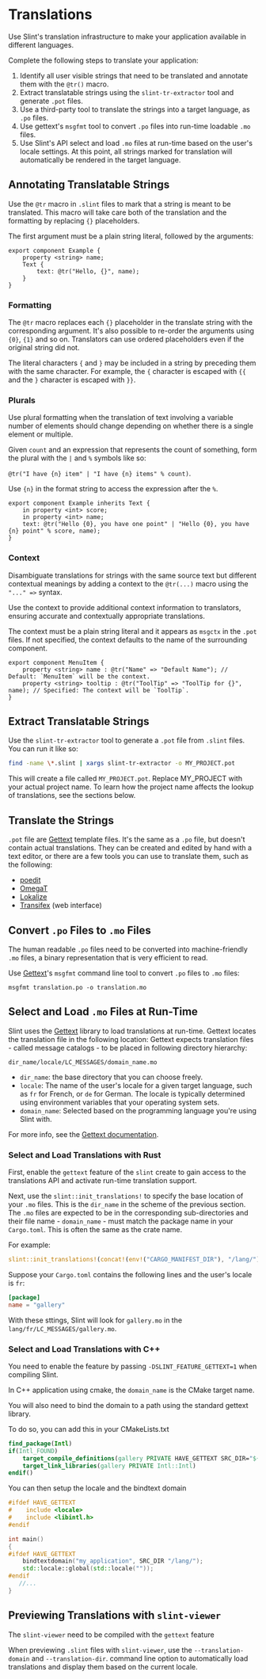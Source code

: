 # Translations

Use Slint's translation infrastructure to make your application available in different languages.

Complete the following steps to translate your application:

1. Identify all user visible strings that need to be translated and annotate them with the `@tr()` macro.
2. Extract translatable strings using the `slint-tr-extractor` tool and generate `.pot` files.
3. Use a third-party tool to translate the strings into a target language, as `.po` files.
4. Use gettext's `msgfmt` tool to convert `.po` files into run-time loadable `.mo` files.
5. Use Slint's API select and load `.mo` files at run-time based on the user's locale settings.
   At this point, all strings marked for translation will automatically be rendered in the target language.

## Annotating Translatable Strings

Use the `@tr` macro in `.slint` files to mark that a string is meant to be translated. This macro
will take care both of the translation and the formatting by replacing `{}` placeholders.

The first argument must be a plain string literal, followed by the arguments:

```slint,no-preview
export component Example {
    property <string> name;
    Text {
        text: @tr("Hello, {}", name);
    }
}
```

### Formatting

The `@tr` macro replaces each `{}` placeholder in the translate string with the corresponding argument.
It's also possible to re-order the arguments using `{0}`, `{1}` and so on. Translators can use ordered
placeholders even if the original string did not.

The literal characters `{` and `}` may be included in a string by preceding them with the same character.
For example, the `{` character is escaped with `{{` and the `}` character is escaped with `}}`.

### Plurals

Use plural formatting when the translation of text involving a variable number of elements should change
depending on whether there is a single element or multiple.

Given `count` and an expression that represents the count of something, form the plural with the `|` and `%` symbols like so:

`@tr("I have {n} item" | "I have {n} items" % count)`.

Use `{n}` in the format string to access the expression after the `%`.

```slint,no-preview
export component Example inherits Text {
    in property <int> score;
    in property <int> name;
    text: @tr("Hello {0}, you have one point" | "Hello {0}, you have {n} point" % score, name);
}
```

### Context

Disambiguate translations for strings with the same source text but different contextual meanings by adding a context
to the `@tr(...)` macro using the `"..." =>` syntax.

Use the context to provide additional context information to translators, ensuring accurate and contextually appropriate translations.

The context must be a plain string literal and it appears as `msgctx` in the `.pot` files. If not specified, the context defaults
to the name of the surrounding component.

```slint,no-preview
export component MenuItem {
    property <string> name : @tr("Name" => "Default Name"); // Default: `MenuItem` will be the context.
    property <string> tooltip : @tr("ToolTip" => "ToolTip for {}", name); // Specified: The context will be `ToolTip`.
}
```

## Extract Translatable Strings


Use the `slint-tr-extractor` tool to generate a `.pot` file from `.slint` files.
You can run it like so:

```sh
find -name \*.slint | xargs slint-tr-extractor -o MY_PROJECT.pot
```

This will create a file called `MY_PROJECT.pot`. Replace MY_PROJECT with your actual project name.
To learn how the project name affects the lookup of translations, see the sections below.

## Translate the Strings

`.pot` file are [Gettext](https://www.gnu.org/software/gettext/) template files. It's the same as a `.po` file, but doesn't contain actual
translations. They can be created and edited by hand with a text editor, or there are a few tools you can use to translate them, such as the
following:
 - [poedit](https://poedit.net/)
 - [OmegaT](https://omegat.org/)
 - [Lokalize](https://userbase.kde.org/Lokalize)
 - [Transifex](https://www.transifex.com/) (web interface)

## Convert `.po` Files to `.mo` Files

The human readable `.po` files need to be converted into machine-friendly `.mo` files, a binary representation
that is very efficient to read.

Use [Gettext](https://www.gnu.org/software/gettext/)'s `msgfmt` command line tool to convert `.po` files to `.mo`
files:

```
msgfmt translation.po -o translation.mo
```

## Select and Load `.mo` Files at Run-Time

Slint uses the [Gettext](https://www.gnu.org/software/gettext/) library to load translations at run-time.
Gettext locates the translation file in the following location:
Gettext expects translation files - called message catalogs - to be placed in following directory hierarchy:

```
dir_name/locale/LC_MESSAGES/domain_name.mo
```

* `dir_name`: the base directory that you can choose freely.
* `locale`: The name of the user's locale for a given target language, such as `fr` for French, or `de` for German.
  The locale is typically determined using environment variables that your operating system sets.
* `domain_name`: Selected based on the programming language you're using Slint with.

For more info, see the [Gettext documentation](https://www.gnu.org/software/gettext/manual/gettext.html#Locating-Catalogs).

### Select and Load Translations with Rust

First, enable the `gettext` feature of the `slint` create to gain access to the translations API
and activate run-time translation support.

Next, use the `slint::init_translations!` to specify the base location of your `.mo` files. This is
the `dir_name` in the scheme of the previous section. The `.mo` files are expected to be in the
corresponding sub-directories and their file name - `domain_name` - must match the package name
in your `Cargo.toml`. This is often the same as the crate name.


For example:

```rust
slint::init_translations!(concat!(env!("CARGO_MANIFEST_DIR"), "/lang/"));
```

Suppose your `Cargo.toml` contains the following lines and the user's locale is `fr`:

```toml
[package]
name = "gallery"
```

With these sttings, Slint will look for `gallery.mo` in the `lang/fr/LC_MESSAGES/gallery.mo`.

### Select and Load Translations with C++

You need to enable the feature by passing `-DSLINT_FEATURE_GETTEXT=1` when compiling Slint.

In C++ application using cmake, the `domain_name` is the CMake target name.

You will also need to bind the domain to a path using the standard gettext library.

To do so, you can add this in your CMakeLists.txt

```cmake
find_package(Intl)
if(Intl_FOUND)
    target_compile_definitions(gallery PRIVATE HAVE_GETTEXT SRC_DIR="${CMAKE_CURRENT_SOURCE_DIR}")
    target_link_libraries(gallery PRIVATE Intl::Intl)
endif()
```

You can then setup the locale and the bindtext domain

```c++
#ifdef HAVE_GETTEXT
#    include <locale>
#    include <libintl.h>
#endif

int main()
{
#ifdef HAVE_GETTEXT
    bindtextdomain("my_application", SRC_DIR "/lang/");
    std::locale::global(std::locale(""));
#endif
   //...
}
```

## Previewing Translations with `slint-viewer`

The `slint-viewer` need to be compiled with the `gettext` feature

When previewing `.slint` files with `slint-viewer`, use the `--translation-domain` and `--translation-dir`.
command line option to automatically load translations and display them based on the current locale.

